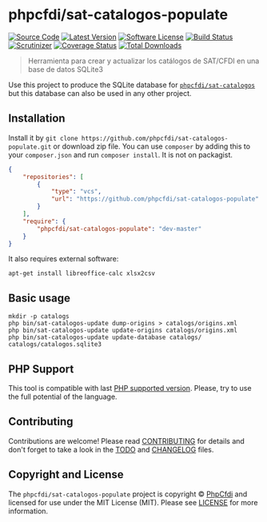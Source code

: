 # phpcfdi/sat-catalogos-populate

[![Source Code][badge-source]][source]
[![Latest Version][badge-release]][release]
[![Software License][badge-license]][license]
[![Build Status][badge-build]][build]
[![Scrutinizer][badge-quality]][quality]
[![Coverage Status][badge-coverage]][coverage]
[![Total Downloads][badge-downloads]][downloads]

> Herramienta para crear y actualizar los catálogos de SAT/CFDI en una base de datos SQLite3

Use this project to produce the SQLite database for [`phpcfdi/sat-catalogos`](https://github.com/phpcfdi/sat-catalogos)
but this database can also be used in any other project.

## Installation

Install it by `git clone https://github.com/phpcfdi/sat-catalogos-populate.git` or download zip file.
You can use `composer` by adding this to your `composer.json` and run `composer install`. It is not on packagist. 

```json
{
    "repositories": [
        {
            "type": "vcs",
            "url": "https://github.com/phpcfdi/sat-catalogos-populate"
        }
    ],
    "require": {
        "phpcfdi/sat-catalogos-populate": "dev-master"
    }
}
```

It also requires external software:

```shell script
apt-get install libreoffice-calc xlsx2csv
```

## Basic usage

```shell script
mkdir -p catalogs
php bin/sat-catalogos-update dump-origins > catalogs/origins.xml
php bin/sat-catalogos-update update-origins catalogs/origins.xml
php bin/sat-catalogos-update update-database catalogs/ catalogs/catalogos.sqlite3
```

## PHP Support

This tool is compatible with last [PHP supported version](https://www.php.net/supported-versions.php).
Please, try to use the full potential of the language.

## Contributing

Contributions are welcome! Please read [CONTRIBUTING][] for details
and don't forget to take a look in the [TODO][] and [CHANGELOG][] files.

## Copyright and License

The `phpcfdi/sat-catalogos-populate` project is copyright © [PhpCfdi](https://www.phpcfdi.com/)
and licensed for use under the MIT License (MIT). Please see [LICENSE][] for more information.

[contributing]: https://github.com/phpcfdi/sat-catalogos-populate/blob/master/CONTRIBUTING.md
[changelog]: https://github.com/phpcfdi/sat-catalogos-populate/blob/master/docs/CHANGELOG.md
[todo]: https://github.com/phpcfdi/sat-catalogos-populate/blob/master/docs/TODO.md

[source]: https://github.com/phpcfdi/sat-catalogos-populate
[release]: https://github.com/phpcfdi/sat-catalogos-populate/releases
[license]: https://github.com/phpcfdi/sat-catalogos-populate/blob/master/LICENSE
[build]: https://travis-ci.com/phpcfdi/sat-catalogos-populate?branch=master
[quality]: https://scrutinizer-ci.com/g/phpcfdi/sat-catalogos-populate/
[coverage]: https://scrutinizer-ci.com/g/phpcfdi/sat-catalogos-populate/code-structure/master/code-coverage/src
[downloads]: https://github.com/phpcfdi/sat-catalogos-populate

[badge-source]: https://img.shields.io/badge/source-phpcfdi/sat--catalogos--populate-blue?style=flat-square
[badge-release]: https://img.shields.io/github/release/phpcfdi/sat-catalogos-populate?style=flat-square
[badge-license]: https://img.shields.io/github/license/phpcfdi/sat-catalogos-populate?style=flat-square
[badge-build]: https://img.shields.io/travis/com/phpcfdi/sat-catalogos-populate/master?style=flat-square
[badge-quality]: https://img.shields.io/scrutinizer/g/phpcfdi/sat-catalogos-populate/master?style=flat-square
[badge-coverage]: https://img.shields.io/scrutinizer/coverage/g/phpcfdi/sat-catalogos-populate/master?style=flat-square
[badge-downloads]: https://img.shields.io/github/downloads/phpcfdi/sat-catalogos-populate/total?style=flat-square
